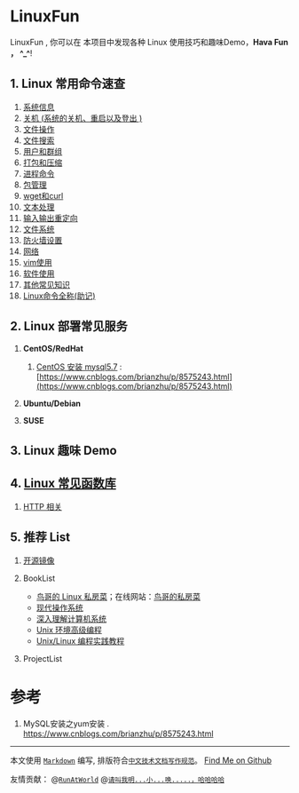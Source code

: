 # LinuxFun
LinuxFun , 你可以在 本项目中发现各种 Linux 使用技巧和趣味Demo，**Hava Fun ， ^_^**!
## 1. Linux 常用命令速查
1. [系统信息](./linux_cmd/arch.md)
1. [关机 (系统的关机、重启以及登出 )](./linux_cmd/machine.md)
1. [文件操作](./linux_cmd/file.md)
1. [文件搜索](./linux_cmd/file_search.md)
1. [用户和群组](./linux_cmd/user.md)
1. [打包和压缩](./linux_cmd/tar.md)
1. [进程命令](./linux_cmd/ps.md)
1. [包管理](./linux_cmd/package.md)
1. [wget和curl](./linux_cmd/download.md)
1. [文本处理](./linux_cmd/txt.md)
1. [输入输出重定向](./linux_cmd/redirect.md)
1. [文件系统](./linux_cmd/fs.md)
1. [防火墙设置](./linux_cmd/firewall.md)
1. [网络](./linux_cmd/network.md)
1. [vim使用](./linux_cmd/vim.md)
1. [软件使用](./linux_cmd/software.md)
1. [其他常见知识](./linux_cmd/others.md)
1. [Linux命令全称(助记)](./linux_cmd/remember.md)

## 2. Linux 部署常见服务
1. **CentOS/RedHat**
	1. [CentOS 安装 mysql5.7](https://www.cnblogs.com/brianzhu/p/8575243.html) : [https://www.cnblogs.com/brianzhu/p/8575243.html](https://www.cnblogs.com/brianzhu/p/8575243.html)

1. **Ubuntu/Debian**

1. **SUSE**

## 3. Linux 趣味 Demo

## 4. [Linux 常见函数库](./func_lib)
1. [HTTP 相关](./func_lib/http/)

## 5. 推荐 List
1. [开源镜像](./mirrors.md)

1. BookList
	- [鸟哥的 Linux 私房菜](https://book.douban.com/subject/4889838/)；在线网站：[鸟哥的私房菜](http://cn.linux.vbird.org/)
	- [现代操作系统](https://book.douban.com/subject/3852290/)
	- [深入理解计算机系统](https://book.douban.com/subject/26912767/)
	- [Unix 环境高级编程](https://book.douban.com/subject/25900403/)
	- [Unix/Linux 编程实践教程](https://book.douban.com/subject/1219329/)
		
1. ProjectList



# 参考
1. MySQL安装之yum安装 . https://www.cnblogs.com/brianzhu/p/8575243.html
----
本文使用 [`Markdown`](https://www.markdownguide.org/basic-syntax) 编写, 排版符合[`中文技术文档写作规范`](https://github.com/hbulpf/document-style-guide)。  [Find Me on Github](https://github.com/hbulpf/LinuxFun)

友情贡献： @[`RunAtWorld`](https://github.com/RunAtWorld)    @[`请叫我明...小...唤.....，哈哈哈哈`]()  



